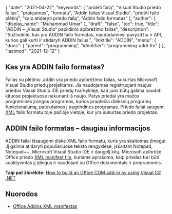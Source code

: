 {
  "date": "2021-04-22",
  "keywords": [
"pridėti failą",
"Visual Studio priedo failas",
"pratęsimas",
"formatu",
"Addin failas Visual Studio",
"pridėti failo plėtinį",
"kaip atidaryti priedo failą",
"Addin failo formatas"
],
  "author": {
    "display_name": "Muhammad Umar"
},
  "draft": "false",
  "toc": true,
  "title": "ADDIN – „Visual Studio“ papildinio apibrėžimo failas",
  "description": "Sužinokite, kas yra ADDIN failo formatas, naudodamiesi pavyzdžiu ir API, kurios gali kurti ir atidaryti ADDIN failus.",
  "linktitle": "ADDIN",
  "menu": {
    "docs": {
      "parent": "programming",
      "identifier": "programming-addi-ltn"
}
},
  "lastmod": "2021-12-12"
}

## Kas yra ADDIN failo formatas?

Failas su plėtiniu .addin yra priedo apibrėžimo failas, sukurtas Microsoft Visual Studio priedų projektams. Jis naudojamas registruojant naujus priedus Visual Studio IDE priedų tvarkyklėje, kad juos būtų galima naudoti kituose projektuose nekuriant iš naujo. Patys priedai yra mažos programinės įrangos programos, kurios praplečia didesnių programų funkcionalumą, patekdamos į pagrindines programas. Priedo failai saugomi [XML](/web/xml/) failo formatu toje pačioje vietoje, kur yra sukurtas priedo projektas.

## ADDIN failo formatas – daugiau informacijos

ADDIN failai išsaugomi diske XML failo formatu, kuris yra skaitomas žmogui. Jį galima atidaryti populiariuose teksto rengyklėse, įskaitant Notepad, Notepad++, Microsoft Visual Studio IDE ir daugelį kitų. Microsoft apibrėžė Office priedo [XML manifest file](https://learn.microsoft.com/en-us/office/dev/add-ins/develop/add-in-manifests?tabs=tabid-1), kuriame aprašoma, kaip priedas turi būti suaktyvintas jį įdiegus ir naudojant su Office dokumentais ir programomis.

**Taip pat žiūrėkite:** [How to build an Office COM add-in by using Visual C# .NET](https://learn.microsoft.com/en-us/previous-versions/office/troubleshoot/office-developer/office-com-add-in-using-visual-c)

## Nuorodos

 * [Office Addins XML manifestas](https://learn.microsoft.com/en-us/office/dev/add-ins/develop/add-in-manifests?tabs=tabid-1)

